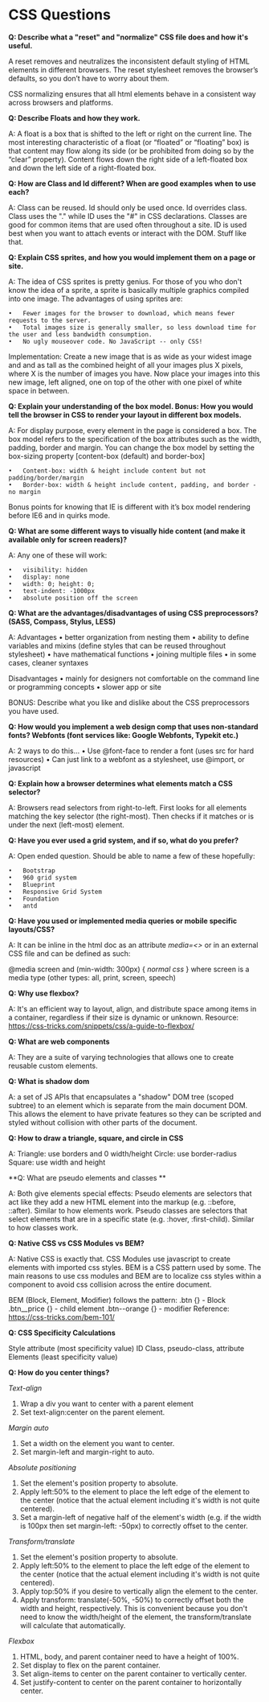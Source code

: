 # CSS Questions 

**Q: Describe what a "reset" and "normalize" CSS file does and how it's useful.**

A reset removes and neutralizes the inconsistent default styling of HTML elements in different 
browsers. The reset stylesheet removes the browser’s defaults, so you don’t have to worry about them. 

CSS normalizing ensures that all html elements behave in a consistent way across browsers and platforms.

**Q: Describe Floats and how they work.**

A: A float is a box that is shifted to the left or right on the current line. The most interesting characteristic of a float (or “floated” or “floating” box) is that content may flow along its side (or be prohibited from doing so by the “clear” property). Content flows down the right side of a left-floated box and down the left side of a right-floated box. 


**Q: How are Class and Id different? When are good examples when to use each?**

A: Class can be reused. Id should only be used once. Id overrides class. Class uses the "." while ID uses the "#" in CSS declarations. Classes are good for common items that are used often throughout a site. ID is used best when you want to attach events or interact with the DOM. Stuff like that. 


**Q: Explain CSS sprites, and how you would implement them on a page or site.**

A: The idea of CSS sprites is pretty genius. For those of you who don't know the idea of a sprite, a sprite is basically multiple graphics compiled into one image. The advantages of using sprites are: 

	•	Fewer images for the browser to download, which means fewer requests to the server. 
	•	Total images size is generally smaller, so less download time for the user and less bandwidth consumption. 
	•	No ugly mouseover code. No JavaScript -- only CSS! 

Implementation: Create a new image that is as wide as your widest image and and as tall as the combined height of all your images plus X pixels, where X is the number of images you have. Now place your images into this new image, left aligned, one on top of the other with one pixel of white space in between. 

**Q: Explain your understanding of the box model. Bonus: How you would tell the browser in CSS to render your layout in different box models.**

A: For display purpose, every element in the page is considered a box. The box model refers to the specification of the box attributes such as the width, padding, border and margin. You can change the box model by setting the box-sizing property [content-box (default) and border-box] 

	•	Content-box: width & height include content but not padding/border/margin 
	•	Border-box: width & height include content, padding, and border - no margin 

Bonus points for knowing that IE is different with it’s box model rendering before IE6 and in quirks mode. 


**Q: What are some different ways to visually hide content (and make it available only for screen readers)?**

A: Any one of these will work:

	•	visibility: hidden
	•	display: none
	•	width: 0; height: 0;
	•	text-indent: -1000px
	•	absolute position off the screen

**Q: What are the advantages/disadvantages of using CSS preprocessors? (SASS, Compass, Stylus, LESS)**

A: 
Advantages 
	•	better organization from nesting them
	•	ability to define variables and mixins (define styles that can be reused throughout stylesheet)
	•	have mathematical functions
	•	joining multiple files
	•	in some cases, cleaner syntaxes

Disadvantages 
	•	mainly for designers not comfortable on the command line or programming concepts
	•	slower app or site

BONUS: Describe what you like and dislike about the CSS preprocessors you have used. 

**Q: How would you implement a web design comp that uses non-standard fonts? Webfonts (font services like: Google Webfonts, Typekit etc.)**

A: 2 ways to do this... 
	•	Use @font-face to render a font (uses src for hard resources)
	•	Can just link to a webfont as a stylesheet, use @import, or javascript

**Q: Explain how a browser determines what elements match a CSS selector?**

A: Browsers read selectors from right-to-left. First looks for all elements matching the key selector (the right-most). Then checks if it matches or is under the next (left-most) element. 

**Q: Have you ever used a grid system, and if so, what do you prefer?**

A: Open ended question. Should be able to name a few of these hopefully: 

	•	Bootstrap 
	•	960 grid system 
	•	Blueprint 
	•	Responsive Grid System 
	•	Foundation 
	•	antd 

**Q: Have you used or implemented media queries or mobile specific layouts/CSS?**

A: 
It can be inline in the html doc as an attribute *media=<>* or in an external CSS file and can be defined as such:

  @media screen and (min-width: 300px) {
    *normal css*
  }
where screen is a media type (other types: all, print, screen, speech)

**Q: Why use flexbox?**

A: It's an efficient way to layout, align, and distribute space among items in a container, regardless if their size is dynamic or unknown.
Resource: https://css-tricks.com/snippets/css/a-guide-to-flexbox/

**Q: What are web components**

A: They are a suite of varying technologies that allows one to create reusable custom elements.

**Q: What is shadow dom**

A: a set of JS APIs that encapsulates a "shadow" DOM tree (scoped subtree) to an element which is separate from the main document DOM. This allows
the element to have private features so they can be scripted and styled without collision with other parts of the document.

**Q: How to draw a triangle, square, and circle in CSS**

A:
Triangle: use borders and 0 width/height
Circle: use border-radius
Square: use width and height

**Q: What are pseudo elements and classes **

A:
Both give elements special effects:
Pseudo elements are selectors that act like they add a new HTML element into the markup (e.g. ::before, ::after). Similar to how elements work.
Pseudo classes are selectors that select elements that are in a specific state (e.g. :hover, :first-child). Similar to how classes work.

**Q: Native CSS vs CSS Modules vs BEM?**

A: Native CSS is exactly that. CSS Modules use javascript to create elements with imported css styles. BEM is a CSS pattern used by some.
The main reasons to use css modules and BEM are to localize css styles within a component to avoid css collision across the entire document.

BEM (Block, Element, Modifier) follows the pattern:
  .btn {}  - Block
  .btn__price {}  - child element
  .btn--orange {}  - modifier
Reference: https://css-tricks.com/bem-101/

**Q: CSS Specificity Calculations**

Style attribute                   (most specificity value)
ID
Class, pseudo-class, attribute
Elements                          (least specificity value)

**Q: How do you center things?**

*Text-align*
1. Wrap a div you want to center with a parent element
2. Set text-align:center on the parent element.

*Margin auto*
1. Set a width on the element you want to center.
2. Set margin-left and margin-right to auto.

*Absolute positioning*
1. Set the element's position property to absolute.
2. Apply left:50% to the element to place the left edge of the element to the center (notice that the actual element including it's width is not quite centered).
3. Set a margin-left of negative half of the element's width (e.g. if the width is 100px then set margin-left: -50px) to correctly offset to the center.

*Transform/translate*
1. Set the element's position property to absolute.
2. Apply left:50% to the element to place the left edge of the element to the center (notice that the actual element including it's width is not quite centered).
3. Apply top:50% if you desire to vertically align the element to the center.
4. Apply transform: translate(-50%, -50%) to correctly offset both the width and height, respectively. This is convenient because you don't need to know the 
width/height of the element, the transform/translate will calculate that automatically.

*Flexbox*
1. HTML, body, and parent container need to have a height of 100%.
2. Set display to flex on the parent container.
3. Set align-items to center on the parent container to vertically center.
4. Set justify-content to center on the parent container to horizontally center.
